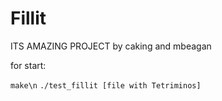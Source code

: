 # Fillit

ITS AMAZING PROJECT by caking and mbeagan

for start:

`make\n`
`./test_fillit [file with Tetriminos]`
